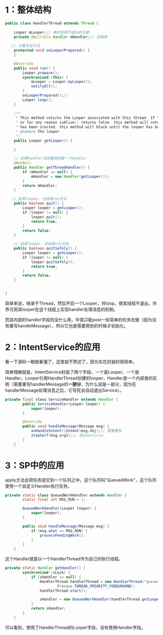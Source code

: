 # 1：整体结构

```java
public class HandlerThread extends Thread {
    
    Looper mLooper;// 维护线程不退出的关键
    private @Nullable Handler mHandler;// 没啥用
    
   // 可重写该方法
    protected void onLooperPrepared() {
    }

    @Override
    public void run() {
        Looper.prepare();
        synchronized (this) {
            mLooper = Looper.myLooper();
            notifyAll();
        }
        onLooperPrepared();//
        Looper.loop();   
    }
    
    /**
     * This method returns the Looper associated with this thread. If this thread not been started
     * or for any reason isAlive() returns false, this method will return null. If this thread
     * has been started, this method will block until the looper has been initialized.
     * @return The looper.
     */
    public Looper getLooper() {
        
    }

    // 如果handler没创建就创建一个handler
    @NonNull
    public Handler getThreadHandler() {
        if (mHandler == null) {
            mHandler = new Handler(getLooper());
        }
        return mHandler;
    }

   // 结束looper，也结束run方法
    public boolean quit() {
        Looper looper = getLooper();
        if (looper != null) {
            looper.quit();
            return true;
        }
        return false;
    }

    // 结束looper，也结束run方法
    public boolean quitSafely() {
        Looper looper = getLooper();
        if (looper != null) {
            looper.quitSafely();
            return true;
        }
        return false;
    }

  
}
```

简单来说，继承于Thread，然后开启一个Looper，并loop，使其线程不退出，外界可用其looper在这个线程上实现handler处理消息的机制。

而其内部的handler字段则没什么用，毕竟只能post一些简单的任务去做（因为没有重写handleMessage），所以它也是需要用到的时候才初始化。

# 2：IntentService的应用

看一下源码一眼就看懂了，这里就不赘述了，因为实在封装的很简单。

简单理解就是，IntentService封装了两个字段，一个是Looper，一个是Handler，Looper引用HandlerThread创建的looper，Handler是一个内部类的实例（需要重写handlerMessage的**一部分**，为什么说是一部分，因为在handlerMessage处理消息之后，它写死会自动退出Service）。

```java
private final class ServiceHandler extends Handler {
        public ServiceHandler(Looper looper) {
            super(looper);
        }

        @Override
        public void handleMessage(Message msg) {
            onHandleIntent((Intent)msg.obj);// 需要重写
            stopSelf(msg.arg1);// 退出servicce
        }
    }
```



# 3：SP中的应用

apply方法会把任务提交到一个队列之中，这个队列叫“QueuedWork”，这个队列使用一个自定义Handler执行任务。

```java
private static class QueuedWorkHandler extends Handler {
        static final int MSG_RUN = 1;

        QueuedWorkHandler(Looper looper) {
            super(looper);
        }

        public void handleMessage(Message msg) {
            if (msg.what == MSG_RUN) {
                processPendingWork();
            }
        }
    }
```

这个Handler就是以一个HandlerThread作为自己的执行线程。

```java
private static Handler getHandler() {
        synchronized (sLock) {
            if (sHandler == null) {
                HandlerThread handlerThread = new HandlerThread("queued-work-looper",
                        Process.THREAD_PRIORITY_FOREGROUND);
                handlerThread.start();

                sHandler = new QueuedWorkHandler(handlerThread.getLooper());//
            }
            return sHandler;
        }
    }
```

可以看到，使用了HandlerThread的Looper字段，没有使用Handler字段。